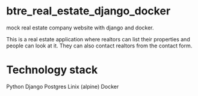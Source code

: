 # btre_real_estate_django_docker
mock real estate company website with django and docker.

This is a real estate application where realtors can list their properties and people can look at it. They can also contact realtors from the contact form.

# Technology stack
Python
Django
Postgres
Linix (alpine)
Docker
